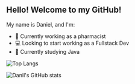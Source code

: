 ## Hello! Welcome to my GitHub!

My name is Daniel, and I'm:

- 💊 Currently working as a pharmacist
- 💻 Looking to start working as a Fullstack Dev
- 📓 Currently studying Java

![Top Langs](https://github-readme-stats.vercel.app/api/top-langs/?username=danil-mokoena&layout=compact&theme=dracula)

![Danil's GitHub stats](https://github-readme-stats.vercel.app/api?username=danil-mokoena&show_icons=true&theme=dark)

<!--
**danil-mokoena/danil-mokoena** is a ✨ _special_ ✨ repository because its `README.md` (this file) appears on your GitHub profile.

Here are some ideas to get you started:

- 🔭 I’m currently working on ...
- 🌱 I’m currently learning ...
- 👯 I’m looking to collaborate on ...
- 🤔 I’m looking for help with ...
- 💬 Ask me about ...
- 📫 How to reach me: ...
- 😄 Pronouns: ...
- ⚡ Fun fact: ...
-->
